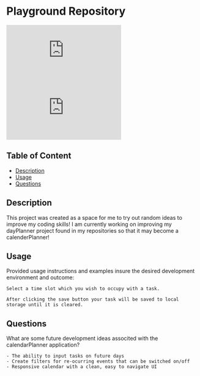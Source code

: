 # Playground Repository

![Badge for GitHub last commit](https://img.shields.io/github/last-commit/g-broadhead/console.log?style=flat&logo=appveyor) ![Badge for GitHub commit activity](https://img.shields.io/github/commit-activity/w/g-broadhead/console.log?color=purple)

  
  ## Table of Content

  - [Description](#description)
  - [Usage](#usage)
  - [Questions](#questions)

  ## Description
  This project was created as a space for me to try out random ideas to improve my coding skills! I am currently working on improving my dayPlanner project found in my repositories so that it may become a calenderPlanner!


  ## Usage
  Provided usage instructions and examples insure the desired development environment and outcome:

    Select a time slot which you wish to occupy with a task.

    After clicking the save button your task will be saved to local storage until it is cleared.


  ## Questions
What are some future development ideas associted with the calendarPlanner application?

    - The ability to input tasks on future days
    - Create filters for re-ocurring events that can be switched on/off
    - Responsive calendar with a clean, easy to navigate UI 
